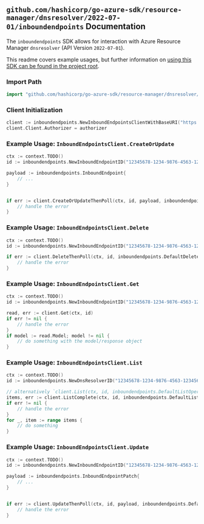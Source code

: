 
## `github.com/hashicorp/go-azure-sdk/resource-manager/dnsresolver/2022-07-01/inboundendpoints` Documentation

The `inboundendpoints` SDK allows for interaction with Azure Resource Manager `dnsresolver` (API Version `2022-07-01`).

This readme covers example usages, but further information on [using this SDK can be found in the project root](https://github.com/hashicorp/go-azure-sdk/tree/main/docs).

### Import Path

```go
import "github.com/hashicorp/go-azure-sdk/resource-manager/dnsresolver/2022-07-01/inboundendpoints"
```


### Client Initialization

```go
client := inboundendpoints.NewInboundEndpointsClientWithBaseURI("https://management.azure.com")
client.Client.Authorizer = authorizer
```


### Example Usage: `InboundEndpointsClient.CreateOrUpdate`

```go
ctx := context.TODO()
id := inboundendpoints.NewInboundEndpointID("12345678-1234-9876-4563-123456789012", "example-resource-group", "dnsResolverValue", "inboundEndpointValue")

payload := inboundendpoints.InboundEndpoint{
	// ...
}


if err := client.CreateOrUpdateThenPoll(ctx, id, payload, inboundendpoints.DefaultCreateOrUpdateOperationOptions()); err != nil {
	// handle the error
}
```


### Example Usage: `InboundEndpointsClient.Delete`

```go
ctx := context.TODO()
id := inboundendpoints.NewInboundEndpointID("12345678-1234-9876-4563-123456789012", "example-resource-group", "dnsResolverValue", "inboundEndpointValue")

if err := client.DeleteThenPoll(ctx, id, inboundendpoints.DefaultDeleteOperationOptions()); err != nil {
	// handle the error
}
```


### Example Usage: `InboundEndpointsClient.Get`

```go
ctx := context.TODO()
id := inboundendpoints.NewInboundEndpointID("12345678-1234-9876-4563-123456789012", "example-resource-group", "dnsResolverValue", "inboundEndpointValue")

read, err := client.Get(ctx, id)
if err != nil {
	// handle the error
}
if model := read.Model; model != nil {
	// do something with the model/response object
}
```


### Example Usage: `InboundEndpointsClient.List`

```go
ctx := context.TODO()
id := inboundendpoints.NewDnsResolverID("12345678-1234-9876-4563-123456789012", "example-resource-group", "dnsResolverValue")

// alternatively `client.List(ctx, id, inboundendpoints.DefaultListOperationOptions())` can be used to do batched pagination
items, err := client.ListComplete(ctx, id, inboundendpoints.DefaultListOperationOptions())
if err != nil {
	// handle the error
}
for _, item := range items {
	// do something
}
```


### Example Usage: `InboundEndpointsClient.Update`

```go
ctx := context.TODO()
id := inboundendpoints.NewInboundEndpointID("12345678-1234-9876-4563-123456789012", "example-resource-group", "dnsResolverValue", "inboundEndpointValue")

payload := inboundendpoints.InboundEndpointPatch{
	// ...
}


if err := client.UpdateThenPoll(ctx, id, payload, inboundendpoints.DefaultUpdateOperationOptions()); err != nil {
	// handle the error
}
```
